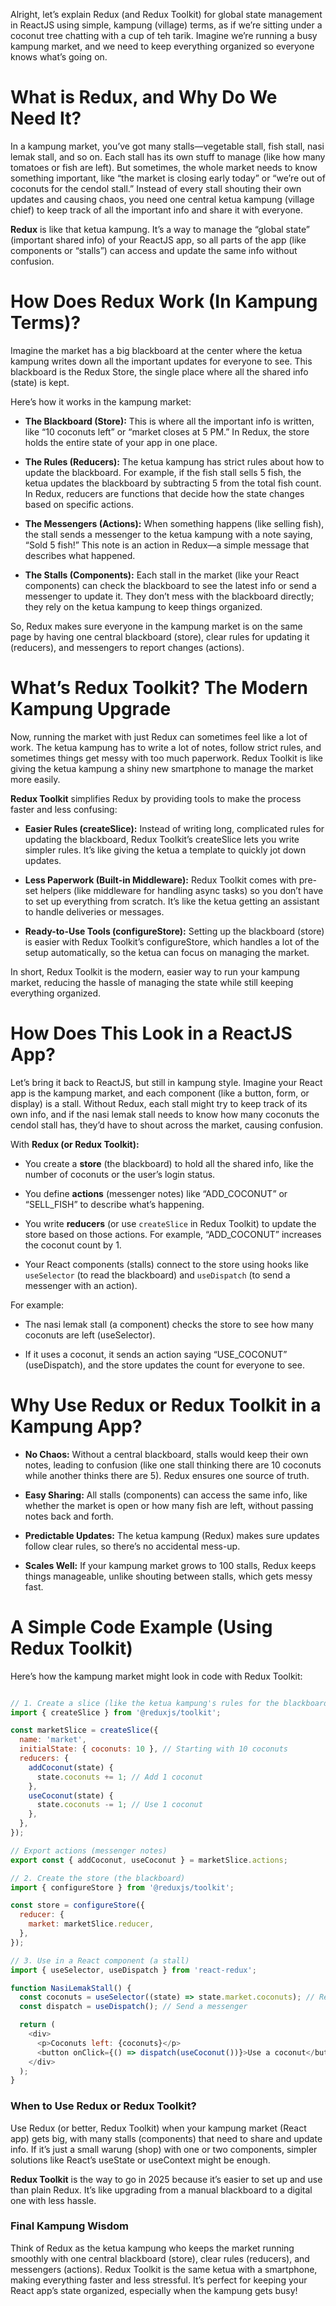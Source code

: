 Alright, let’s explain Redux (and Redux Toolkit) for global state management in ReactJS using simple, kampung (village) terms, as if we’re sitting under a coconut tree chatting with a cup of teh tarik. Imagine we’re running a busy kampung market, and we need to keep everything organized so everyone knows what’s going on.

# What is Redux, and Why Do We Need It?
In a kampung market, you’ve got many stalls—vegetable stall, fish stall, nasi lemak stall, and so on. Each stall has its own stuff to manage (like how many tomatoes or fish are left). But sometimes, the whole market needs to know something important, like “the market is closing early today” or “we’re out of coconuts for the cendol stall.” Instead of every stall shouting their own updates and causing chaos, you need one central ketua kampung (village chief) to keep track of all the important info and share it with everyone.

**Redux** is like that ketua kampung. It’s a way to manage the “global state” (important shared info) of your ReactJS app, so all parts of the app (like components or “stalls”) can access and update the same info without confusion.

# How Does Redux Work (In Kampung Terms)?
Imagine the market has a big blackboard at the center where the ketua kampung writes down all the important updates for everyone to see. This blackboard is the Redux Store, the single place where all the shared info (state) is kept.

Here’s how it works in the kampung market:
* **The Blackboard (Store):** This is where all the important info is written, like “10 coconuts left” or “market closes at 5 PM.” In Redux, the store holds the entire state of your app in one place.

* **The Rules (Reducers):** The ketua kampung has strict rules about how to update the blackboard. For example, if the fish stall sells 5 fish, the ketua updates the blackboard by subtracting 5 from the total fish count. In Redux, reducers are functions that decide how the state changes based on specific actions.

* **The Messengers (Actions):** When something happens (like selling fish), the stall sends a messenger to the ketua kampung with a note saying, “Sold 5 fish!” This note is an action in Redux—a simple message that describes what happened.

* **The Stalls (Components):** Each stall in the market (like your React components) can check the blackboard to see the latest info or send a messenger to update it. They don’t mess with the blackboard directly; they rely on the ketua kampung to keep things organized.

So, Redux makes sure everyone in the kampung market is on the same page by having one central blackboard (store), clear rules for updating it (reducers), and messengers to report changes (actions).

# What’s Redux Toolkit? The Modern Kampung Upgrade
Now, running the market with just Redux can sometimes feel like a lot of work. The ketua kampung has to write a lot of notes, follow strict rules, and sometimes things get messy with too much paperwork. Redux Toolkit is like giving the ketua kampung a shiny new smartphone to manage the market more easily.

**Redux Toolkit** simplifies Redux by providing tools to make the process faster and less confusing:
* **Easier Rules (createSlice):** Instead of writing long, complicated rules for updating the blackboard, Redux Toolkit’s createSlice lets you write simpler rules. It’s like giving the ketua a template to quickly jot down updates.

* **Less Paperwork (Built-in Middleware):** Redux Toolkit comes with pre-set helpers (like middleware for handling async tasks) so you don’t have to set up everything from scratch. It’s like the ketua getting an assistant to handle deliveries or messages.

* **Ready-to-Use Tools (configureStore):** Setting up the blackboard (store) is easier with Redux Toolkit’s configureStore, which handles a lot of the setup automatically, so the ketua can focus on managing the market.

In short, Redux Toolkit is the modern, easier way to run your kampung market, reducing the hassle of managing the state while still keeping everything organized.

# How Does This Look in a ReactJS App?
Let’s bring it back to ReactJS, but still in kampung style. Imagine your React app is the kampung market, and each component (like a button, form, or display) is a stall. Without Redux, each stall might try to keep track of its own info, and if the nasi lemak stall needs to know how many coconuts the cendol stall has, they’d have to shout across the market, causing confusion.

With **Redux (or Redux Toolkit):**
* You create a **store** (the blackboard) to hold all the shared info, like the number of coconuts or the user’s login status.

* You define **actions** (messenger notes) like “ADD_COCONUT” or “SELL_FISH” to describe what’s happening.

* You write **reducers** (or use `createSlice` in Redux Toolkit) to update the store based on those actions. For example, “ADD_COCONUT” increases the coconut count by 1.

* Your React components (stalls) connect to the store using hooks like `useSelector` (to read the blackboard) and `useDispatch` (to send a messenger with an action).

For example:
* The nasi lemak stall (a component) checks the store to see how many coconuts are left (useSelector).

* If it uses a coconut, it sends an action saying “USE_COCONUT” (useDispatch), and the store updates the count for everyone to see.

# Why Use Redux or Redux Toolkit in a Kampung App?
* **No Chaos:** Without a central blackboard, stalls would keep their own notes, leading to confusion (like one stall thinking there are 10 coconuts while another thinks there are 5). Redux ensures one source of truth.

* **Easy Sharing:** All stalls (components) can access the same info, like whether the market is open or how many fish are left, without passing notes back and forth.

* **Predictable Updates:** The ketua kampung (Redux) makes sure updates follow clear rules, so there’s no accidental mess-up.

* **Scales Well:** If your kampung market grows to 100 stalls, Redux keeps things manageable, unlike shouting between stalls, which gets messy fast.

# A Simple Code Example (Using Redux Toolkit)
Here’s how the kampung market might look in code with Redux Toolkit:
```javascript

// 1. Create a slice (like the ketua kampung's rules for the blackboard)
import { createSlice } from '@reduxjs/toolkit';

const marketSlice = createSlice({
  name: 'market',
  initialState: { coconuts: 10 }, // Starting with 10 coconuts
  reducers: {
    addCoconut(state) {
      state.coconuts += 1; // Add 1 coconut
    },
    useCoconut(state) {
      state.coconuts -= 1; // Use 1 coconut
    },
  },
});

// Export actions (messenger notes)
export const { addCoconut, useCoconut } = marketSlice.actions;

// 2. Create the store (the blackboard)
import { configureStore } from '@reduxjs/toolkit';

const store = configureStore({
  reducer: {
    market: marketSlice.reducer,
  },
});

// 3. Use in a React component (a stall)
import { useSelector, useDispatch } from 'react-redux';

function NasiLemakStall() {
  const coconuts = useSelector((state) => state.market.coconuts); // Read the blackboard
  const dispatch = useDispatch(); // Send a messenger

  return (
    <div>
      <p>Coconuts left: {coconuts}</p>
      <button onClick={() => dispatch(useCoconut())}>Use a coconut</button>
    </div>
  );
}
```
### When to Use Redux or Redux Toolkit?
Use Redux (or better, Redux Toolkit) when your kampung market (React app) gets big, with many stalls (components) that need to share and update info. If it’s just a small warung (shop) with one or two components, simpler solutions like React’s useState or useContext might be enough.

**Redux Toolkit** is the way to go in 2025 because it’s easier to set up and use than plain Redux. It’s like upgrading from a manual blackboard to a digital one with less hassle.
### Final Kampung Wisdom
Think of Redux as the ketua kampung who keeps the market running smoothly with one central blackboard (store), clear rules (reducers), and messengers (actions). Redux Toolkit is the same ketua with a smartphone, making everything faster and less stressful. It’s perfect for keeping your React app’s state organized, especially when the kampung gets busy!
